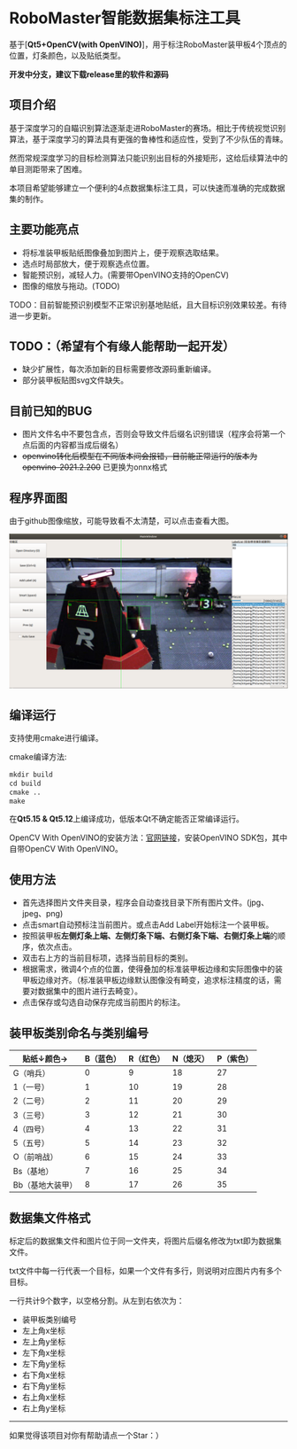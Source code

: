 # RoboMaster智能数据集标注工具

基于[**Qt5+OpenCV(with OpenVINO)**]，用于标注RoboMaster装甲板4个顶点的位置，灯条颜色，以及贴纸类型。

**开发中分支，建议下载release里的软件和源码**

## 项目介绍

基于深度学习的自瞄识别算法逐渐走进RoboMaster的赛场。相比于传统视觉识别算法，基于深度学习的算法具有更强的鲁棒性和适应性，受到了不少队伍的青睐。

然而常规深度学习的目标检测算法只能识别出目标的外接矩形，这给后续算法中的单目测距带来了困难。

本项目希望能够建立一个便利的4点数据集标注工具，可以快速而准确的完成数据集的制作。

## 主要功能亮点

* 将标准装甲板贴纸图像叠加到图片上，便于观察选取结果。
* 选点时局部放大，便于观察选点位置。
* 智能预识别，减轻人力。(需要带OpenVINO支持的OpenCV)
* 图像的缩放与拖动。(TODO)

TODO：目前智能预识别模型不正常识别基地贴纸，且大目标识别效果较差。有待进一步更新。

## TODO：（希望有个有缘人能帮助一起开发）
* 缺少扩展性，每次添加新的目标需要修改源码重新编译。
* 部分装甲板贴图svg文件缺失。

## 目前已知的BUG

* 图片文件名中不要包含点，否则会导致文件后缀名识别错误（程序会将第一个点后面的内容都当成后缀名）
* ~~openvino转化后模型在不同版本间会报错，目前能正常运行的版本为openvino-2021.2.200~~ 已更换为onnx格式

## 程序界面图

由于github图像缩放，可能导致看不太清楚，可以点击查看大图。

![demo](pic/demo.png)

## 编译运行

支持使用cmake进行编译。

cmake编译方法:

```shell
mkdir build
cd build
cmake ..
make
```

在**Qt5.15 & Qt5.12**上编译成功，低版本Qt不确定能否正常编译运行。

OpenCV With OpenVINO的安装方法：[官网链接](https://software.intel.com/content/www/us/en/develop/tools/openvino-toolkit/download.html)，安装OpenVINO SDK包，其中自带OpenCV With OpenVINO。

## 使用方法

* 首先选择图片文件夹目录，程序会自动查找目录下所有图片文件。(jpg、jpeg、png)
* 点击smart自动预标注当前图片。或点击Add Label开始标注一个装甲板。
* 按照装甲板**左侧灯条上端、左侧灯条下端、右侧灯条下端、右侧灯条上端**的顺序，依次点击。
* 双击右上方的当前目标项，选择当前目标的类别。
* 根据需求，微调4个点的位置，使得叠加的标准装甲板边缘和实际图像中的装甲板边缘对齐。（标准装甲板边缘默认图像没有畸变，追求标注精度的话，需要对数据集中的图片进行去畸变）。
* 点击保存或勾选自动保存完成当前图片的标注。

## 装甲板类别命名与类别编号

| 贴纸↓颜色→       | B（蓝色） | R（红色） | N（熄灭） | P（紫色） |
| ---------------- | --------- | --------- | --------- | --------- |
| G（哨兵）        | 0         | 9         | 18        | 27        |
| 1（一号）        | 1         | 10        | 19        | 28        |
| 2（二号）        | 2         | 11        | 20        | 29        |
| 3（三号）        | 3         | 12        | 21        | 30        |
| 4（四号）        | 4         | 13        | 22        | 31        |
| 5（五号）        | 5         | 14        | 23        | 32        |
| O（前哨战）      | 6         | 15        | 24        | 33        |
| Bs（基地）       | 7         | 16        | 25        | 34        |
| Bb（基地大装甲） | 8         | 17        | 26        | 35        |

## 数据集文件格式

标定后的数据集文件和图片位于同一文件夹，将图片后缀名修改为txt即为数据集文件。

txt文件中每一行代表一个目标，如果一个文件有多行，则说明对应图片内有多个目标。

一行共计9个数字，以空格分割。从左到右依次为：
* 装甲板类别编号
* 左上角x坐标
* 左上角y坐标
* 左下角x坐标
* 左下角y坐标
* 右下角x坐标
* 右下角y坐标
* 右上角x坐标
* 右上角y坐标

---

如果觉得该项目对你有帮助请点一个Star：）
